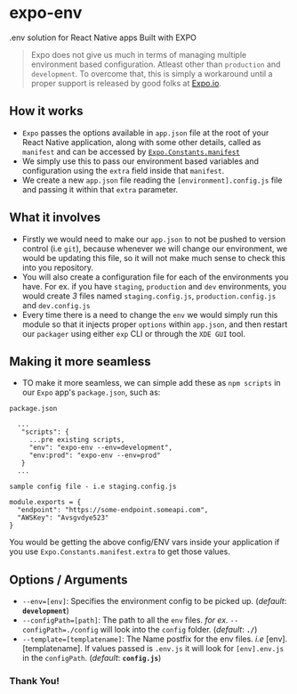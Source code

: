 # expo-env
.env solution for React Native apps Built with EXPO

> Expo does not give us much in terms of managing multiple environment based configuration. Atleast other than `production` and `development`. To overcome that, this is simply a workaround until a proper support is released by good folks at [Expo.io](https://expo.io).

## How it works
* `Expo` passes the options available in `app.json` file at the root of your React Native application, along with some other details, called as `manifest` and can be accessed by [`Expo.Constants.manifest`](https://docs.expo.io/versions/latest/sdk/constants.html#expoconstantsmanifest)
* We simply use this to pass our environment based variables and configuration using the `extra` field inside that `manifest`.
* We create a new `app.json` file reading the `[environment].config.js` file and passing it within that `extra` parameter.

## What it involves
* Firstly we would need to make our `app.json` to not be pushed to version control (i.e `git`), because whenever we will change our environment, we would be updating this file, so it will not make much sense to check this into you repository.
* You will also create a configuration file for each of the environments you have. For ex. if you have `staging`, `production` and `dev` environments, you would create *3* files named `staging.config.js`, `production.config.js` and `dev.config.js`
* Every time there is a need to change the `env` we would simply run this module so that it injects proper `options` within `app.json`, and then restart our `packager` using either `exp` CLI or through the `XDE GUI` tool.

## Making it more seamless
* TO make it more seamless, we can simple add these as `npm scripts` in our `Expo` app's `package.json`, such as:

`package.json`
```
  ...
   "scripts": {
     ...pre existing scripts,
     "env": "expo-env --env=development",
     "env:prod": "expo-env --env=prod"
   }
  ...
```


`sample config file - i.e staging.config.js`
```
module.exports = {
  "endpoint": "https://some-endpoint.someapi.com",
  "AWSKey": "Avsgvdye523"
}
```

You would be getting the above config/ENV vars inside your application if you use `Expo.Constants.manifest.extra` to get those values.

## Options / Arguments
* `--env=[env]`: Specifies the environment config to be picked up. (_default_: __`development`__)
* `--configPath=[path]`: The path to all the `env` files. _for ex._ `--configPath=./config` will look into the `config` folder. (_default_: __`./`__)
* `--template=[templatename]`: The Name postfix for the env files. _i.e_ [env].[templatename]. If values passed is `.env.js` it will look for `[env].env.js` in the `configPath`. (_default_: __`config.js`__)

### Thank You!